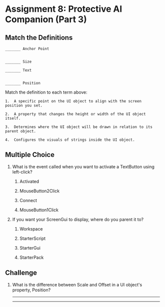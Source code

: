 
# Assignment 8: Protective AI Companion (Part 3)

  

  

## Match the Definitions  
  
  

    _______ Anchor Point  
      
    
    _______ Size
    
    _______ Text  
      
    
    _______ Position  

  
Match the definition to each term above:

    1.  A specific point on the UI object to align with the screen position you set.
        
    2.  A property that changes the height or width of the UI object itself.
        
    3.  Determines where the UI object will be drawn in relation to its parent object.
        
    4.  Configures the visuals of strings inside the UI object.
        

## Multiple Choice

1.  What is the event called when you want to activate a TextButton using left-click?
    
    
    1.  Activated
        
    2.  MouseButton2Click
        
    3.  Connect
        
    4.  MouseButton1Click  
          
    

3.  If you want your ScreenGui to display, where do you parent it to?
    
    
    1.  Workspace
        
    2.  StarterScript
        
    3.  StarterGui
        
    4.  StarterPack  
      
    

## Challenge

1.  What is the difference between Scale and Offset in a UI object's property, Position?  
      
    _____________________________________________________________________________  
      
      
    _____________________________________________________________________________